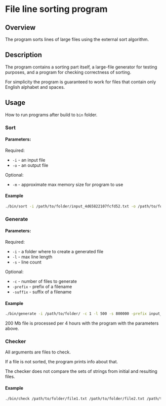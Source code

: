 # File line sorting program

## Overview

The program sorts lines of large files using the external sort algorithm.

## Description

The program contains a sorting part itself, a large-file generator for testing purposes,
and a program for checking correctness of sorting.

For simplicity the program is guaranteed to work for files that contain only English alphabet and spaces.

## Usage

How to run programs after build to `bin` folder.

### Sort
#### Parameters:
Required:
* `-i` - an input file
* `-o` - an output file

Optional:
* `-m` - approximate max memory size for program to use

#### Example
```bash
./bin/sort -i /path/to/folder/input_4d65822107fcfd52.txt -o /path/to/folder/sorted_4d65822107fcfd52.txt -m 100000000
```

### Generate
#### Parameters:
Required:
* `-i` - a folder where to create a generated file
* `-l` - max line length
* `-s` - line count

Optional:
* `-c` - number of files to generate
* `-prefix` - prefix of a filename
* `-suffix` - suffix of a filename

#### Example
```bash
./bin/generate -i /path/to/folder/ -c 1 -l 500 -s 800000 -prefix input_ -suffix .txt
```

200 Mb file is processed per 4 hours with the program with the parameters above.

### Checker
All arguments are files to check.

If a file is not sorted, the program prints info about that.

The checker does not compare the sets of strings from initial and resulting files.

#### Example
```bash
./bin/check /path/to/folder/file1.txt /path/to/folder/file2.txt /path/to/another/folder/file.txt
```
